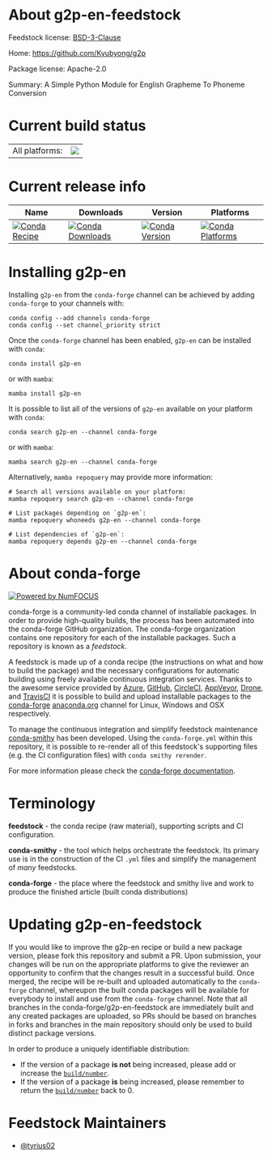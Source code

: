 About g2p-en-feedstock
======================

Feedstock license: [BSD-3-Clause](https://github.com/conda-forge/g2p-en-feedstock/blob/main/LICENSE.txt)

Home: https://github.com/Kyubyong/g2p

Package license: Apache-2.0

Summary: A Simple Python Module for English Grapheme To Phoneme Conversion

Current build status
====================


<table><tr><td>All platforms:</td>
    <td>
      <a href="https://dev.azure.com/conda-forge/feedstock-builds/_build/latest?definitionId=13699&branchName=main">
        <img src="https://dev.azure.com/conda-forge/feedstock-builds/_apis/build/status/g2p-en-feedstock?branchName=main">
      </a>
    </td>
  </tr>
</table>

Current release info
====================

| Name | Downloads | Version | Platforms |
| --- | --- | --- | --- |
| [![Conda Recipe](https://img.shields.io/badge/recipe-g2p--en-green.svg)](https://anaconda.org/conda-forge/g2p-en) | [![Conda Downloads](https://img.shields.io/conda/dn/conda-forge/g2p-en.svg)](https://anaconda.org/conda-forge/g2p-en) | [![Conda Version](https://img.shields.io/conda/vn/conda-forge/g2p-en.svg)](https://anaconda.org/conda-forge/g2p-en) | [![Conda Platforms](https://img.shields.io/conda/pn/conda-forge/g2p-en.svg)](https://anaconda.org/conda-forge/g2p-en) |

Installing g2p-en
=================

Installing `g2p-en` from the `conda-forge` channel can be achieved by adding `conda-forge` to your channels with:

```
conda config --add channels conda-forge
conda config --set channel_priority strict
```

Once the `conda-forge` channel has been enabled, `g2p-en` can be installed with `conda`:

```
conda install g2p-en
```

or with `mamba`:

```
mamba install g2p-en
```

It is possible to list all of the versions of `g2p-en` available on your platform with `conda`:

```
conda search g2p-en --channel conda-forge
```

or with `mamba`:

```
mamba search g2p-en --channel conda-forge
```

Alternatively, `mamba repoquery` may provide more information:

```
# Search all versions available on your platform:
mamba repoquery search g2p-en --channel conda-forge

# List packages depending on `g2p-en`:
mamba repoquery whoneeds g2p-en --channel conda-forge

# List dependencies of `g2p-en`:
mamba repoquery depends g2p-en --channel conda-forge
```


About conda-forge
=================

[![Powered by
NumFOCUS](https://img.shields.io/badge/powered%20by-NumFOCUS-orange.svg?style=flat&colorA=E1523D&colorB=007D8A)](https://numfocus.org)

conda-forge is a community-led conda channel of installable packages.
In order to provide high-quality builds, the process has been automated into the
conda-forge GitHub organization. The conda-forge organization contains one repository
for each of the installable packages. Such a repository is known as a *feedstock*.

A feedstock is made up of a conda recipe (the instructions on what and how to build
the package) and the necessary configurations for automatic building using freely
available continuous integration services. Thanks to the awesome service provided by
[Azure](https://azure.microsoft.com/en-us/services/devops/), [GitHub](https://github.com/),
[CircleCI](https://circleci.com/), [AppVeyor](https://www.appveyor.com/),
[Drone](https://cloud.drone.io/welcome), and [TravisCI](https://travis-ci.com/)
it is possible to build and upload installable packages to the
[conda-forge](https://anaconda.org/conda-forge) [anaconda.org](https://anaconda.org/)
channel for Linux, Windows and OSX respectively.

To manage the continuous integration and simplify feedstock maintenance
[conda-smithy](https://github.com/conda-forge/conda-smithy) has been developed.
Using the ``conda-forge.yml`` within this repository, it is possible to re-render all of
this feedstock's supporting files (e.g. the CI configuration files) with ``conda smithy rerender``.

For more information please check the [conda-forge documentation](https://conda-forge.org/docs/).

Terminology
===========

**feedstock** - the conda recipe (raw material), supporting scripts and CI configuration.

**conda-smithy** - the tool which helps orchestrate the feedstock.
                   Its primary use is in the construction of the CI ``.yml`` files
                   and simplify the management of *many* feedstocks.

**conda-forge** - the place where the feedstock and smithy live and work to
                  produce the finished article (built conda distributions)


Updating g2p-en-feedstock
=========================

If you would like to improve the g2p-en recipe or build a new
package version, please fork this repository and submit a PR. Upon submission,
your changes will be run on the appropriate platforms to give the reviewer an
opportunity to confirm that the changes result in a successful build. Once
merged, the recipe will be re-built and uploaded automatically to the
`conda-forge` channel, whereupon the built conda packages will be available for
everybody to install and use from the `conda-forge` channel.
Note that all branches in the conda-forge/g2p-en-feedstock are
immediately built and any created packages are uploaded, so PRs should be based
on branches in forks and branches in the main repository should only be used to
build distinct package versions.

In order to produce a uniquely identifiable distribution:
 * If the version of a package **is not** being increased, please add or increase
   the [``build/number``](https://docs.conda.io/projects/conda-build/en/latest/resources/define-metadata.html#build-number-and-string).
 * If the version of a package **is** being increased, please remember to return
   the [``build/number``](https://docs.conda.io/projects/conda-build/en/latest/resources/define-metadata.html#build-number-and-string)
   back to 0.

Feedstock Maintainers
=====================

* [@tyrius02](https://github.com/tyrius02/)

